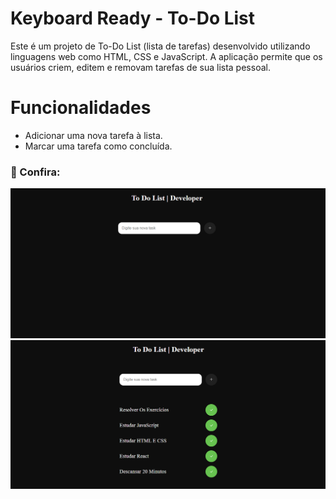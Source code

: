 # Keyboard Ready - To-Do List </h1>
 Este é um projeto de To-Do List (lista de tarefas) desenvolvido utilizando linguagens web como HTML, CSS e JavaScript. A aplicação permite que os usuários criem, editem e removam tarefas de sua lista pessoal. </p>

# Funcionalidades

- Adicionar uma nova tarefa à lista.       
- Marcar uma tarefa como concluída.


### 👥 Confira:

<img src="./.github/exemplo.png"/>
<img src="./.github/exemplo2.png"/>
